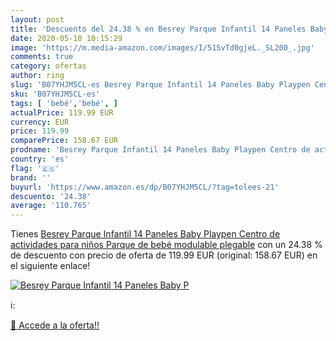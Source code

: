 ```yaml
---
layout: post
title: 'Descuento del 24.38 % en Besrey Parque Infantil 14 Paneles Baby P'
date: 2020-05-10 10:15:29
image: 'https://m.media-amazon.com/images/I/51SvTd0gjeL._SL200_.jpg'
comments: true
category: ofertas
author: ring
slug: 'B07YHJM5CL-es Besrey Parque Infantil 14 Paneles Baby Playpen Centro de...'
sku: 'B07YHJM5CL-es'
tags: [ 'bebé','bebé', ]
actualPrice: 119.99 EUR
currency: EUR
price: 119.99
comparePrice: 158.67 EUR
prodname: 'Besrey Parque Infantil 14 Paneles Baby Playpen Centro de actividades para niños  Parque de bebé modulable plegable'
country: 'es'
flag: '🇪🇸'
brand: ''
buyurl: 'https://www.amazon.es/dp/B07YHJM5CL/?tag=tolees-21'
descuento: '24.38'
average: '110.765'
---
```


Tienes [Besrey Parque Infantil 14 Paneles Baby Playpen Centro de actividades para niños  Parque de bebé modulable plegable](https://www.amazon.es/dp/B07YHJM5CL/?tag=tolees-21) con un 24.38 % de descuento con precio de oferta de 119.99 EUR (original: 158.67 EUR) en el siguiente enlace!

[![Besrey Parque Infantil 14 Paneles Baby P](https://m.media-amazon.com/images/I/51SvTd0gjeL._SL200_.jpg)](https://www.amazon.es/dp/B07YHJM5CL/?tag=tolees-21)

ℹ️:


[🛒 Accede a la oferta!!](https://www.amazon.es/dp/B07YHJM5CL/?tag=tolees-21)
